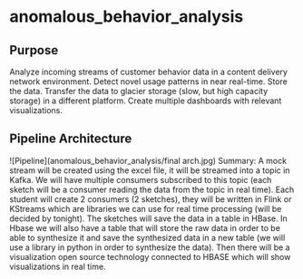# anomalous_behavior_analysis
## Purpose
Analyze incoming streams of customer behavior data in a content delivery network environment. Detect novel usage patterns in near real-time. Store the data. Transfer the data to glacier storage (slow, but high capacity storage) in a different platform. Create multiple dashboards with relevant visualizations.
## Pipeline Architecture
![Pipeline](anomalous_behavior_analysis/final arch.jpg)
Summary: A mock stream will be created using the excel file, it will be streamed into a topic in Kafka. We will have multiple consumers subscribed to this topic (each sketch will be a consumer reading the data from the topic in real time). Each student will create 2 consumers (2 sketches), they will be written in Flink or KStreams which are libraries we can use for real time processing (will be decided by tonight). The sketches will save the data in a table in HBase. In Hbase we will also have a table that will store the raw data in order to be able to synthesize it and save the synthesized data in a new table (we will use a library in python in order to synthesize the data). Then there will be a visualization open source technology connected to HBASE which will show visualizations in real time.
